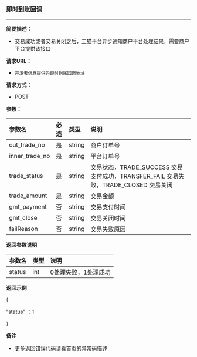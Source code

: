 ### 即时到账回调

---

**简要描述：**

* 交易成功或者交易关闭之后，工猫平台异步通知商户平台处理结果，需要商户平台提供该接口

**请求URL：**

* `开发者信息提供的即时到账回调地址`

**请求方式：**

* POST

**参数：**

| 参数名 | 必选 | 类型 | 说明 |
| :--- | :--- | :--- | :--- |
| out\_trade\_no | 是 | string | 商户订单号 |
| inner\_trade\_no | 是 | string | 平台订单号 |
| trade\_status | 是 | string | 交易状态，TRADE\_SUCCESS 交易支付成功，TRANSFER\_FAIL 交易失败，TRADE\_CLOSED 交易关闭 |
| trade\_amount | 是 | string | 交易金额 |
| gmt\_payment | 否 | string | 交易支付时间 |
| gmt\_close | 否 | string | 交易关闭时间 |
| failReason | 否 | string | 交易失败原因 |

**返回参数说明**

| 参数名 | 类型 | 说明 |
| :--- | :--- | :--- |
| status | int | 0处理失败，1处理成功 |

**返回示例**

{

“status” ：1

}

**备注**

* 更多返回错误代码请看首页的异常码描述



